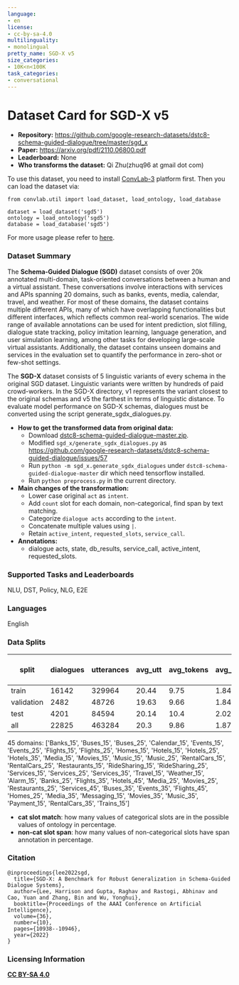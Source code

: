```yaml
---
language:
- en
license:
- cc-by-sa-4.0
multilinguality:
- monolingual
pretty_name: SGD-X v5
size_categories:
- 10K<n<100K
task_categories:
- conversational
---
```


# Dataset Card for SGD-X v5

- **Repository:** https://github.com/google-research-datasets/dstc8-schema-guided-dialogue/tree/master/sgd_x
- **Paper:** https://arxiv.org/pdf/2110.06800.pdf
- **Leaderboard:** None
- **Who transforms the dataset:** Qi Zhu(zhuq96 at gmail dot com)

To use this dataset, you need to install [ConvLab-3](https://github.com/ConvLab/ConvLab-3) platform first. Then you can load the dataset via:
```
from convlab.util import load_dataset, load_ontology, load_database

dataset = load_dataset('sgd5')
ontology = load_ontology('sgd5')
database = load_database('sgd5')
```
For more usage please refer to [here](https://github.com/ConvLab/ConvLab-3/tree/master/data/unified_datasets).

### Dataset Summary

The **Schema-Guided Dialogue (SGD)** dataset consists of over 20k annotated multi-domain, task-oriented conversations between a human and a virtual assistant. These conversations involve interactions with services and APIs spanning 20 domains, such as banks, events, media, calendar, travel, and weather. For most of these domains, the dataset contains multiple different APIs, many of which have overlapping functionalities but different interfaces, which reflects common real-world scenarios. The wide range of available annotations can be used for intent prediction, slot filling, dialogue state tracking, policy imitation learning, language generation, and user simulation learning, among other tasks for developing large-scale virtual assistants. Additionally, the dataset contains unseen domains and services in the evaluation set to quantify the performance in zero-shot or few-shot settings.

The **SGD-X** dataset consists of 5 linguistic variants of every schema in the original SGD dataset. Linguistic variants were written by hundreds of paid crowd-workers. In the SGD-X directory, v1 represents the variant closest to the original schemas and v5 the farthest in terms of linguistic distance. To evaluate model performance on SGD-X schemas, dialogues must be converted using the script generate_sgdx_dialogues.py.

- **How to get the transformed data from original data:** 
  - Download [dstc8-schema-guided-dialogue-master.zip](https://github.com/google-research-datasets/dstc8-schema-guided-dialogue/archive/refs/heads/master.zip).
  - Modified `sgd_x/generate_sgdx_dialogues.py` as https://github.com/google-research-datasets/dstc8-schema-guided-dialogue/issues/57
  - Run `python -m sgd_x.generate_sgdx_dialogues` under `dstc8-schema-guided-dialogue-master` dir which need tensorflow installed.
  - Run `python preprocess.py` in the current directory.
- **Main changes of the transformation:**
  - Lower case original `act` as `intent`.
  - Add `count` slot for each domain, non-categorical, find span by text matching.
  - Categorize `dialogue acts` according to the `intent`.
  - Concatenate multiple values using `|`.
  - Retain `active_intent`, `requested_slots`, `service_call`.
- **Annotations:**
  - dialogue acts, state, db_results, service_call, active_intent, requested_slots.

### Supported Tasks and Leaderboards

NLU, DST, Policy, NLG, E2E

### Languages

English

### Data Splits

| split      |   dialogues |   utterances |   avg_utt |   avg_tokens |   avg_domains |   cat slot match(state) | cat slot match(goal)   |   cat slot match(dialogue act) |   non-cat slot span(dialogue act) |
|------------|-------------|--------------|-----------|--------------|---------------|-------------------------|------------------------|--------------------------------|-----------------------------------|
| train      |       16142 |       329964 |     20.44 |         9.75 |          1.84 |                     100 | -                      |                            100 |                               100 |
| validation |        2482 |        48726 |     19.63 |         9.66 |          1.84 |                     100 | -                      |                            100 |                               100 |
| test       |        4201 |        84594 |     20.14 |        10.4  |          2.02 |                     100 | -                      |                            100 |                               100 |
| all        |       22825 |       463284 |     20.3  |         9.86 |          1.87 |                     100 | -                      |                            100 |                               100 |

45 domains: ['Banks_15', 'Buses_15', 'Buses_25', 'Calendar_15', 'Events_15', 'Events_25', 'Flights_15', 'Flights_25', 'Homes_15', 'Hotels_15', 'Hotels_25', 'Hotels_35', 'Media_15', 'Movies_15', 'Music_15', 'Music_25', 'RentalCars_15', 'RentalCars_25', 'Restaurants_15', 'RideSharing_15', 'RideSharing_25', 'Services_15', 'Services_25', 'Services_35', 'Travel_15', 'Weather_15', 'Alarm_15', 'Banks_25', 'Flights_35', 'Hotels_45', 'Media_25', 'Movies_25', 'Restaurants_25', 'Services_45', 'Buses_35', 'Events_35', 'Flights_45', 'Homes_25', 'Media_35', 'Messaging_15', 'Movies_35', 'Music_35', 'Payment_15', 'RentalCars_35', 'Trains_15']
- **cat slot match**: how many values of categorical slots are in the possible values of ontology in percentage.
- **non-cat slot span**: how many values of non-categorical slots have span annotation in percentage.

### Citation

```
@inproceedings{lee2022sgd,
  title={SGD-X: A Benchmark for Robust Generalization in Schema-Guided Dialogue Systems},
  author={Lee, Harrison and Gupta, Raghav and Rastogi, Abhinav and Cao, Yuan and Zhang, Bin and Wu, Yonghui},
  booktitle={Proceedings of the AAAI Conference on Artificial Intelligence},
  volume={36},
  number={10},
  pages={10938--10946},
  year={2022}
}
```

### Licensing Information

[**CC BY-SA 4.0**](https://creativecommons.org/licenses/by-sa/4.0/)